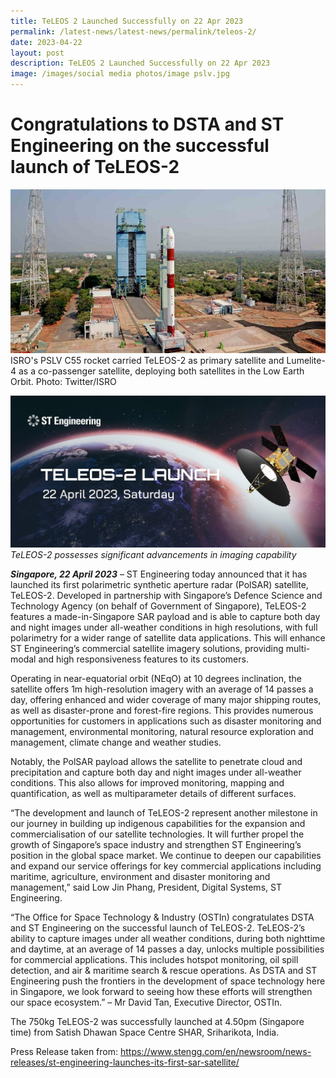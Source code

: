 ```yaml
---
title: TeLEOS 2 Launched Successfully on 22 Apr 2023
permalink: /latest-news/latest-news/permalink/teleos-2/
date: 2023-04-22
layout: post
description: TeLEOS 2 Launched Successfully on 22 Apr 2023
image: /images/social media photos/image pslv.jpg
---
```

# Congratulations to DSTA and ST Engineering on the successful launch of TeLEOS-2
![](/images/social%20media%20photos/image%20pslv.jpg) ISRO's PSLV C55 rocket carried TeLEOS-2 as primary satellite and Lumelite-4 as a co-passenger satellite, deploying both satellites in the Low Earth Orbit. Photo: Twitter/ISRO

![](/images/teleos%202.jpg)
_TeLEOS-2 possesses significant advancements in imaging capability_


_**Singapore, 22 April 2023**_ – ST Engineering today announced that it has launched its first polarimetric synthetic aperture radar (PolSAR) satellite, TeLEOS-2. Developed in partnership with Singapore’s Defence Science and Technology Agency (on behalf of Government of Singapore), TeLEOS-2 features a made-in-Singapore SAR payload and is able to capture both day and night images under all-weather conditions in high resolutions, with full polarimetry for a wider range of satellite data applications. This will enhance ST Engineering’s commercial satellite imagery solutions, providing multi-modal and high responsiveness features to its customers.

Operating in near-equatorial orbit (NEqO) at 10 degrees inclination, the satellite offers 1m high-resolution imagery with an average of 14 passes a day, offering enhanced and wider coverage of many major shipping routes, as well as disaster-prone and forest-fire regions. This provides numerous opportunities for customers in applications such as disaster monitoring and management, environmental monitoring, natural resource exploration and management, climate change and weather studies.

Notably, the PolSAR payload allows the satellite to penetrate cloud and precipitation and capture both day and night images under all-weather conditions. This also allows for improved monitoring, mapping and quantification, as well as multiparameter details of different surfaces.

“The development and launch of TeLEOS-2 represent another milestone in our journey in building up indigenous capabilities for the expansion and commercialisation of our satellite technologies. It will further propel the growth of Singapore’s space industry and strengthen ST Engineering’s position in the global space market. We continue to deepen our capabilities and expand our service offerings for key commercial applications including maritime, agriculture, environment and disaster monitoring and management,” said Low Jin Phang, President, Digital Systems, ST Engineering.

“The Office for Space Technology & Industry (OSTIn) congratulates DSTA and ST Engineering on the successful launch of TeLEOS-2. TeLEOS-2’s ability to capture images under all weather conditions, during both nighttime and daytime, at an average of 14 passes a day, unlocks multiple possibilities for commercial applications. This includes hotspot monitoring, oil spill detection, and air & maritime search & rescue operations. As DSTA and ST Engineering push the frontiers in the development of space technology here in Singapore, we look forward to seeing how these efforts will strengthen our space ecosystem.” – Mr David Tan, Executive Director, OSTIn.

The 750kg TeLEOS-2 was successfully launched at 4.50pm (Singapore time) from Satish Dhawan Space Centre SHAR, Sriharikota, India.

Press Release taken from: https://www.stengg.com/en/newsroom/news-releases/st-engineering-launches-its-first-sar-satellite/